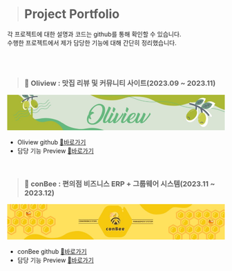 > # Project Portfolio
각 프로젝트에 대한 설명과 코드는 github를 통해 확인할 수 있습니다.</br>
수행한 프로젝트에서 제가 담당한 기능에 대해 간단히 정리했습니다.

</br>
</br>

> ### 🌱 Oliview : 맛집 리뷰 및 커뮤니티 사이트(2023.09 ~ 2023.11)

[![Oliview_jpg](01_Oliview/img/Oliview.jpg)](https://github.com/team-farmers/Oliview)

- Oliview github [🔗바로가기](https://github.com/team-farmers/Oliview)
- 담당 기능 Preview [🔗바로가기](https://github.com/gamza2695/Portfolio/blob/main/01_Oliview/Preview_yoojin.md)

</br>

> ### 🍯 conBee : 편의점 비즈니스 ERP + 그룹웨어 시스템(2023.11 ~ 2023.12)

[![conBee_jpg](02_conBee/img/conBee.jpg)](https://github.com/Bee-Keepers/conbee)


- conBee github [🔗바로가기](https://github.com/Bee-Keepers/conbee)
- 담당 기능 Preview [🔗바로가기](https://github.com/gamza2695/Portfolio/blob/main/02_conBee/Preview_yoojin.md)


</br>
</br>
